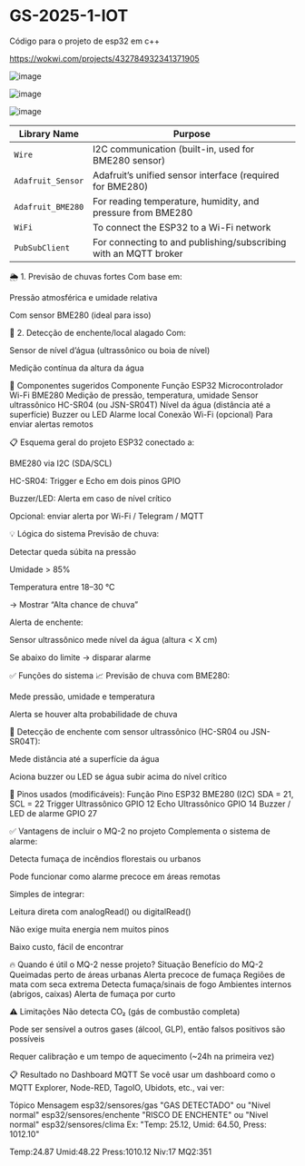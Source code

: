 # GS-2025-1-IOT
Código para o projeto de esp32 em c++

https://wokwi.com/projects/432784932341371905

![image](https://github.com/user-attachments/assets/b1dd16ac-f042-40a5-8020-94d19f46e7d6)

![image](https://github.com/user-attachments/assets/f83d07a8-f4d9-4efe-8f68-e86dcc063731)

![image](https://github.com/user-attachments/assets/8e2f2239-7c7f-4719-97db-4c92750e65a7)


| Library Name      | Purpose                                                          |
| ----------------- | ---------------------------------------------------------------- |
| `Wire`            | I2C communication (built-in, used for BME280 sensor)             |
| `Adafruit_Sensor` | Adafruit’s unified sensor interface (required for BME280)        |
| `Adafruit_BME280` | For reading temperature, humidity, and pressure from BME280      |
| `WiFi`            | To connect the ESP32 to a Wi-Fi network                          |
| `PubSubClient`    | For connecting to and publishing/subscribing with an MQTT broker |

🌦️ 1. Previsão de chuvas fortes
Com base em:

Pressão atmosférica e umidade relativa

Com sensor BME280 (ideal para isso)

🌊 2. Detecção de enchente/local alagado
Com:

Sensor de nível d’água (ultrassônico ou boia de nível)

Medição contínua da altura da água

🧰 Componentes sugeridos
Componente	Função
ESP32	Microcontrolador Wi-Fi
BME280	Medição de pressão, temperatura, umidade
Sensor ultrassônico HC-SR04 (ou JSN-SR04T)	Nível da água (distância até a superfície)
Buzzer ou LED	Alarme local
Conexão Wi-Fi (opcional)	Para enviar alertas remotos

📋 Esquema geral do projeto
ESP32 conectado a:

BME280 via I2C (SDA/SCL)

HC-SR04: Trigger e Echo em dois pinos GPIO

Buzzer/LED: Alerta em caso de nível crítico

Opcional: enviar alerta por Wi-Fi / Telegram / MQTT

💡 Lógica do sistema
Previsão de chuva:

Detectar queda súbita na pressão

Umidade > 85%

Temperatura entre 18–30 °C

→ Mostrar “Alta chance de chuva”

Alerta de enchente:

Sensor ultrassônico mede nível da água (altura < X cm)

Se abaixo do limite → disparar alarme

✅ Funções do sistema
📈 Previsão de chuva com BME280:

Mede pressão, umidade e temperatura

Alerta se houver alta probabilidade de chuva

🌊 Detecção de enchente com sensor ultrassônico (HC-SR04 ou JSN-SR04T):

Mede distância até a superfície da água

Aciona buzzer ou LED se água subir acima do nível crítico

🧠 Pinos usados (modificáveis):
Função	Pino ESP32
BME280 (I2C)	SDA = 21, SCL = 22
Trigger Ultrassônico	GPIO 12
Echo Ultrassônico	GPIO 14
Buzzer / LED de alarme	GPIO 27

✅ Vantagens de incluir o MQ-2 no projeto
Complementa o sistema de alarme:

Detecta fumaça de incêndios florestais ou urbanos

Pode funcionar como alarme precoce em áreas remotas

Simples de integrar:

Leitura direta com analogRead() ou digitalRead()

Não exige muita energia nem muitos pinos

Baixo custo, fácil de encontrar

🔥 Quando é útil o MQ-2 nesse projeto?
Situação	Benefício do MQ-2
Queimadas perto de áreas urbanas	Alerta precoce de fumaça
Regiões de mata com seca extrema	Detecta fumaça/sinais de fogo
Ambientes internos (abrigos, caixas)	Alerta de fumaça por curto

⚠️ Limitações
Não detecta CO₂ (gás de combustão completa)

Pode ser sensível a outros gases (álcool, GLP), então falsos positivos são possíveis

Requer calibração e um tempo de aquecimento (~24h na primeira vez)

📋 Resultado no Dashboard MQTT
Se você usar um dashboard como o MQTT Explorer, Node-RED, TagoIO, Ubidots, etc., vai ver:

Tópico	Mensagem
esp32/sensores/gas	"GAS DETECTADO" ou "Nivel normal"
esp32/sensores/enchente	"RISCO DE ENCHENTE" ou "Nivel normal"
esp32/sensores/clima	Ex: "Temp: 25.12, Umid: 64.50, Press: 1012.10"

Temp:24.87 Umid:48.22 Press:1010.12 Niv:17 MQ2:351
